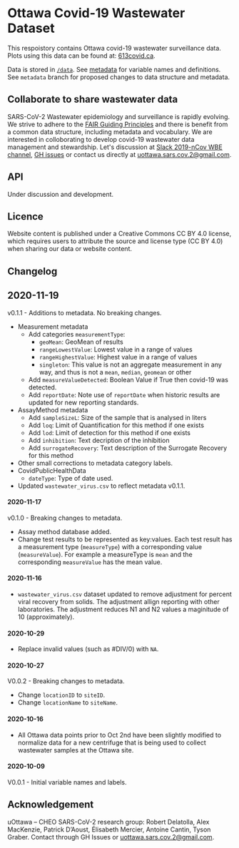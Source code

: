 # Ottawa Covid-19 Wastewater Dataset

This respoistory contains Ottawa covid-19 wastewater surveillance data. Plots using this data can be found at: [613covid.ca](https://613covid.ca/wastewater).

Data is stored in [`/data`](data/). See [metadata](metadata.md) for variable names and definitions. See `metadata` branch for proposed changes to data structure and metadata. 

## Collaborate to share wastewater data

SARS-CoV-2 Wastewater epidemiology and surveillance is rapidly evolving. We strive to adhere to the [FAIR Guiding Principles](https://www.go-fair.org/fair-principles/) and there is benefit from a common data structure, including metadata and vocabulary. We are interested in colloborating to develop covid-19 wastewater data management and stewardship. Let's discussion at [Slack 2019-nCov WBE channel](https://2019-ncovwbe.slack.com), [GH issues](https://github.com/Big-Life-Lab/covid-19-wastewater/issues) or contact us directly at uottawa.sars.cov.2@gmail.com. 

## API

Under discussion and development.

## Licence 

Website content is published under a Creative Commons CC BY 4.0 license, which requires users to attribute the source and license type (CC BY 4.0) when sharing our data or website content.

## Changelog

## 2020-11-19

v0.1.1 - Additions to metadata. No breaking changes.

- Measurement metadata
  - Add categories `measurementType`:
    - `geoMean`: GeoMean of results 
    - `rangeLowestValue`: Lowest value in a range of values
    - `rangeHighestValue`: Highest value in a range of values
    - `singleton`: This value is not an aggregate measurement in any way, and thus is not a `mean`, `median`, `geomean` or other
  - Add `measureValueDetected`: Boolean Value if True then covid-19 was detected. 
  - Add `reportDate`: Note use of `reportDate` when historic results are updated for new reporting standards.
- AssayMethod metadata
  - Add `sampleSizeL`: Size of the sample that is analysed in liters
  - Add `loq`: Limit of Quantification for this method if one exists
  - Add `lod`: Limit of detection for this method if one exists
  - Add `inhibition`: Text decription of the inhibition 
  - Add `surrogateRecovery`: Text description of the Surrogate Recovery for this method
- Other small corrections to metadata category labels.
- CovidPublicHealthData
  - `dateType`: Type of date used.
- Updated `wastewater_virus.csv` to reflect metadata v0.1.1.

#### 2020-11-17

v0.1.0 - Breaking changes to metadata.

- Assay method database added.
- Change test results to be represented as key:values. Each test result has a measurement type (`measureType`) with a corresponding value (`measureValue`). For example a measureType is `mean` and the corresponding `measureValue` has the mean value.

#### 2020-11-16

- `wastewater_virus.csv` dataset updated to remove adjustment for percent viral recovery from solids. The adjustment allign reporting with other laboratories. The adjustment reduces N1 and N2 values a maginitude of 10 (approximately). 

#### 2020-10-29

- Replace invalid values (such as #DIV/0) with `NA`.


#### 2020-10-27

V0.0.2 - Breaking changes to metadata.

- Change `locationID` to `siteID`. 
- Change `locationName` to `siteName`.

#### 2020-10-16

- All Ottawa data points prior to Oct 2nd have been slightly modified to normalize data for a new centrifuge that is being used to collect wastewater samples at the Ottawa site.

#### 2020-10-09

V0.0.1 - Initial variable names and labels.

## Acknowledgement

uOttawa – CHEO SARS-CoV-2 research group: Robert Delatolla, Alex MacKenzie, Patrick D’Aoust, Élisabeth Mercier, Antoine Cantin, Tyson Graber. Contact through GH Issues or uottawa.sars.cov.2@gmail.com.
